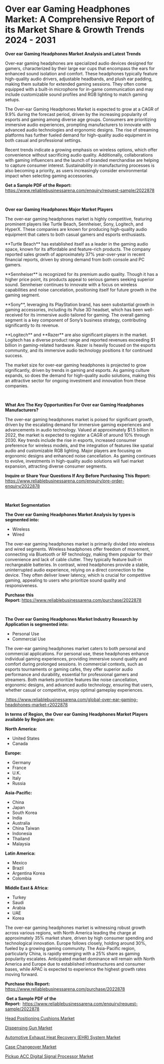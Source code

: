 <p><h1>Over ear Gaming Headphones Market: A Comprehensive Report of its Market Share & Growth Trends 2024 - 2031</h1></p><p><strong>Over ear Gaming Headphones Market Analysis and Latest Trends</strong></p>
<p><p>Over-ear gaming headphones are specialized audio devices designed for gamers, characterized by their large ear cups that encompass the ears for enhanced sound isolation and comfort. These headphones typically feature high-quality audio drivers, adjustable headbands, and plush ear padding, making them suitable for extended gaming sessions. They often come equipped with a built-in microphone for in-game communication and may include customizable sound profiles and RGB lighting to match gaming setups.</p><p>The Over-ear Gaming Headphones Market is expected to grow at a CAGR of 9.9% during the forecast period, driven by the increasing popularity of esports and gaming among diverse age groups. Consumers are prioritizing immersive audio experiences, prompting manufacturers to innovate with advanced audio technologies and ergonomic designs. The rise of streaming platforms has further fueled demand for high-quality audio equipment in both casual and professional settings. </p><p>Recent trends indicate a growing emphasis on wireless options, which offer convenience without sacrificing audio quality. Additionally, collaborations with gaming influencers and the launch of branded merchandise are helping to capture consumer interest. Sustainability in manufacturing processes is also becoming a priority, as users increasingly consider environmental impact when selecting gaming accessories.</p></p>
<p><strong>Get a Sample PDF of the Report:&nbsp;</strong> <a href="https://www.reliablebusinessarena.com/enquiry/request-sample/2022878?utm_campaign=1730&utm_medium=2&utm_source=Github&utm_content=ia&utm_term=28102024&utm_id=over-ear-gaming-headphones">https://www.reliablebusinessarena.com/enquiry/request-sample/2022878</a></p>
<p>&nbsp;</p>
<p><strong>Over ear Gaming Headphones Major Market Players</strong></p>
<p><p>The over-ear gaming headphones market is highly competitive, featuring prominent players like Turtle Beach, Sennheiser, Sony, Logitech, and HyperX. These companies are known for producing high-quality audio equipment that caters to both casual gamers and esports enthusiasts.</p><p>**Turtle Beach** has established itself as a leader in the gaming audio space, known for its affordable and feature-rich products. The company reported sales growth of approximately 37% year-over-year in recent financial reports, driven by strong demand from both console and PC gamers.</p><p>**Sennheiser** is recognized for its premium audio quality. Though it has a higher price point, its products appeal to serious gamers seeking superior sound. Sennheiser continues to innovate with a focus on wireless capabilities and noise cancelation, positioning itself for future growth in the gaming segment.</p><p>**Sony**, leveraging its PlayStation brand, has seen substantial growth in gaming accessories, including its Pulse 3D headset, which has been well-received for its immersive audio tailored for gaming. The overall gaming segment is a key component of Sony’s business strategy, contributing significantly to its revenue.</p><p>**Logitech** and **Razer** are also significant players in the market. Logitech has a diverse product range and reported revenues exceeding $1 billion in gaming-related hardware. Razer is heavily focused on the esports community, and its immersive audio technology positions it for continued success.</p><p>The market size for over-ear gaming headphones is projected to grow significantly, driven by trends in gaming and esports. As gaming culture expands, so does the demand for high-quality audio solutions, making this an attractive sector for ongoing investment and innovation from these companies.</p></p>
<p>&nbsp;</p>
<p><strong>What Are The Key Opportunities For Over ear Gaming Headphones Manufacturers?</strong></p>
<p><p>The over-ear gaming headphones market is poised for significant growth, driven by the escalating demand for immersive gaming experiences and advancements in audio technology. Valued at approximately $1.5 billion in 2022, the market is expected to register a CAGR of around 10% through 2030. Key trends include the rise in esports, increased consumer preference for wireless models, and the integration of features like spatial audio and customizable RGB lighting. Major players are focusing on ergonomic designs and enhanced noise cancellation. As gaming continues to evolve, investments in high-quality audio solutions will fuel market expansion, attracting diverse consumer segments.</p></p>
<p><strong>Inquire or Share Your Questions If Any Before Purchasing This Report:</strong> <a href="https://www.reliablebusinessarena.com/enquiry/pre-order-enquiry/2022878?utm_campaign=1730&utm_medium=2&utm_source=Github&utm_content=ia&utm_term=28102024&utm_id=over-ear-gaming-headphones">https://www.reliablebusinessarena.com/enquiry/pre-order-enquiry/2022878</a></p>
<p>&nbsp;</p>
<p><strong>Market Segmentation</strong></p>
<p><strong>The Over ear Gaming Headphones Market Analysis by types is segmented into:</strong></p>
<p><ul><li>Wireless</li><li>Wired</li></ul></p>
<p><p>The over-ear gaming headphones market is primarily divided into wireless and wired segments. Wireless headphones offer freedom of movement, connecting via Bluetooth or RF technology, making them popular for their convenience and lack of cable clutter. They typically feature built-in rechargeable batteries. In contrast, wired headphones provide a stable, uninterrupted audio experience, relying on a direct connection to the device. They often deliver lower latency, which is crucial for competitive gaming, appealing to users who prioritize sound quality and responsiveness.</p></p>
<p><strong>Purchase this Report:&nbsp;</strong><a href="https://www.reliablebusinessarena.com/purchase/2022878?utm_campaign=1730&utm_medium=2&utm_source=Github&utm_content=ia&utm_term=28102024&utm_id=over-ear-gaming-headphones">https://www.reliablebusinessarena.com/purchase/2022878</a></p>
<p>&nbsp;</p>
<p><strong>The Over ear Gaming Headphones Market Industry Research by Application is segmented into:</strong></p>
<p><ul><li>Personal Use</li><li>Commercial Use</li></ul></p>
<p><p>The over-ear gaming headphones market caters to both personal and commercial applications. For personal use, these headphones enhance individual gaming experiences, providing immersive sound quality and comfort during prolonged sessions. In commercial contexts, such as esports tournaments or gaming cafes, they offer superior audio performance and durability, essential for professional gamers and streamers. Both markets prioritize features like noise cancellation, ergonomic designs, and advanced audio technology, ensuring that users, whether casual or competitive, enjoy optimal gameplay experiences.</p></p>
<p><a href="https://www.reliablebusinessarena.com/global-over-ear-gaming-headphones-market-r2022878?utm_campaign=1730&utm_medium=2&utm_source=Github&utm_content=ia&utm_term=28102024&utm_id=over-ear-gaming-headphones">&nbsp;https://www.reliablebusinessarena.com/global-over-ear-gaming-headphones-market-r2022878</a></p>
<p><strong>In terms of Region, the Over ear Gaming Headphones Market Players available by Region are:</strong></p>
<p>
    <p> <strong> North America: </strong>
        <ul>
            <li>United States</li>
            <li>Canada</li>
        </ul>
        </p> 
    <p> <strong> Europe: </strong>
        <ul>
            <li>Germany</li>
            <li>France</li>
            <li>U.K.</li>
            <li>Italy</li>
            <li>Russia</li>
        </ul>
        </p> 
    <p> <strong> Asia-Pacific: </strong>
        <ul>
            <li>China</li>
            <li>Japan</li>
            <li>South Korea</li>
            <li>India</li>
            <li>Australia</li>
            <li>China Taiwan</li>
            <li>Indonesia</li>
            <li>Thailand</li>
            <li>Malaysia</li>
        </ul>
        </p> 
    <p> <strong> Latin America: </strong>
        <ul>
            <li>Mexico</li>
            <li>Brazil</li>
            <li>Argentina Korea</li>
            <li>Colombia</li>
        </ul>
        </p> 
    <p> <strong> Middle East & Africa: </strong>
        <ul>
            <li>Turkey</li>
            <li>Saudi</li>
            <li>Arabia</li>
            <li>UAE</li>
            <li>Korea</li>
        </ul>
    </p>
    </p>
<p><p>The over-ear gaming headphones market is witnessing robust growth across various regions, with North America leading the charge at approximately 35% market share, driven by high consumer spending and technological innovation. Europe follows closely, holding around 30%, fueled by a growing gaming community. The Asia-Pacific region, particularly China, is rapidly emerging with a 25% share as gaming popularity escalates. Anticipated market dominance will remain with North America and Europe due to established infrastructures and consumer bases, while APAC is expected to experience the highest growth rates moving forward.</p></p>
<p><strong>Purchase this Report: </strong><a href="https://www.reliablebusinessarena.com/purchase/2022878?utm_campaign=1730&utm_medium=2&utm_source=Github&utm_content=ia&utm_term=28102024&utm_id=over-ear-gaming-headphones">https://www.reliablebusinessarena.com/purchase/2022878</a></p>
<p>&nbsp;<strong>Get a Sample PDF of the Report:&nbsp;&nbsp;</strong><a href="https://www.reliablebusinessarena.com/enquiry/request-sample/2022878?utm_campaign=1730&utm_medium=2&utm_source=Github&utm_content=ia&utm_term=28102024&utm_id=over-ear-gaming-headphones">https://www.reliablebusinessarena.com/enquiry/request-sample/2022878</a></p>
<p><strong></strong></p>
<p><p><a href="https://www.linkedin.com/pulse/comprehensive-head-positioning-cushions-market-report-regional-fbpse?trk=public_post_embed_feed-article-content&utm_campaign=1730&utm_medium=2&utm_source=Github&utm_content=ia&utm_term=28102024&utm_id=over-ear-gaming-headphones">Head Positioning Cushions Market</a></p><p><a href="https://www.linkedin.com/pulse/dispensing-gun-market-research-report-forecast-growth-prospects-yxote?trk=public_post_embed_feed-article-content&utm_campaign=1730&utm_medium=2&utm_source=Github&utm_content=ia&utm_term=28102024&utm_id=over-ear-gaming-headphones">Dispensing Gun Market</a></p><p><a href="https://www.linkedin.com/pulse/global-automotive-exhaust-heat-recovery-ehr-system-market-forecast-pyvqe?trk=public_post_embed_feed-article-content&utm_campaign=1730&utm_medium=2&utm_source=Github&utm_content=ia&utm_term=28102024&utm_id=over-ear-gaming-headphones">Automotive Exhaust Heat Recovery (EHR) System Market</a></p><p><a href="https://issuu.com/reportprime-2/docs/case-changeover-market-size-2030.pp_0a7e0164e1e4ee?utm_campaign=1730&utm_medium=2&utm_source=Github&utm_content=ia&utm_term=28102024&utm_id=over-ear-gaming-headphones">Case Changeover Market</a></p><p><a href="https://www.linkedin.com/pulse/pickup-acc-digital-signal-processor-market-velocity-139-cagr-wxyee?trk=public_post_embed_feed-article-content&utm_campaign=1730&utm_medium=2&utm_source=Github&utm_content=ia&utm_term=28102024&utm_id=over-ear-gaming-headphones">Pickup ACC Digital Signal Processor Market</a></p></p>